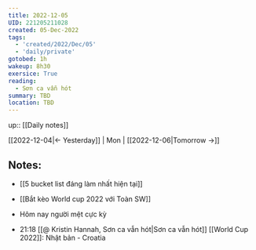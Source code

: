```yaml
---
title: 2022-12-05
UID: 221205211028
created: 05-Dec-2022
tags:
  - 'created/2022/Dec/05'
  - 'daily/private'
gotobed: 1h
wakeup: 8h30
exersice: True
reading:
  - Sơn ca vẫn hót
summary: TBD
location: TBD
---
```

up:: [[Daily notes]]

[[2022-12-04|<- Yesterday]] | Mon | [[2022-12-06|Tomorrow ->]]

## Notes:
- [[5 bucket list đáng làm nhất hiện tại]]
- [[Bắt kèo World cup 2022 với Toàn SW]]

- Hôm nay người mệt cực kỳ
- 21:18 [[@ Kristin Hannah, Sơn ca vẫn hót|Sơn ca vẫn hót]]
[[World Cup 2022]]: Nhật bản - Croatia
